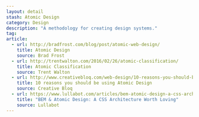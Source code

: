 ```yaml
---
layout: detail
stash: Atomic Design
category: Design
description: "A methodology for creating design systems."
tag:
article:
  - url: http://bradfrost.com/blog/post/atomic-web-design/
    title: Atomic Design
    source: Brad Frost
  - url: http://trentwalton.com/2016/02/26/atomic-classification/
    title: Atomic Classification
    source: Trent Walton
  - url: http://www.creativebloq.com/web-design/10-reasons-you-should-be-using-atomic-design-61620771
    title: 10 reasons you should be using Atomic Design
    source: Creative Bloq
  - url: https://www.lullabot.com/articles/bem-atomic-design-a-css-architecture-worth-loving
    title: "BEM & Atomic Design: A CSS Architecture Worth Loving"
    source: Lullabot
---
```

